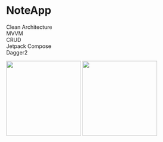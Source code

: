 # NoteApp

Clean Architecture     
MVVM     
CRUD    
Jetpack Compose     
Dagger2

<img src="https://github.com/ViktoriyaMosolova/NoteApp/assets/102804072/d19c9233-2b45-4713-9ee2-43c21e401156" width="200">
<img src="https://github.com/ViktoriyaMosolova/NoteApp/assets/102804072/cccab7f8-c1cc-4431-a2c7-577db626898d" width="200">
